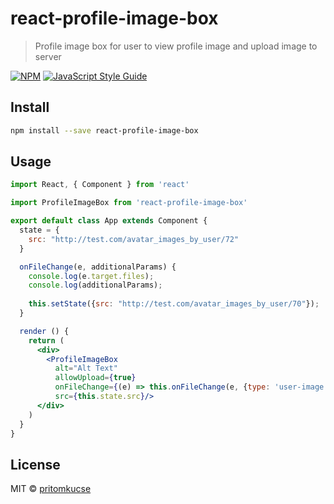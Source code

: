 # react-profile-image-box

> Profile image box for user to view profile image and upload image to server

[![NPM](https://img.shields.io/npm/v/react-profile-image-box.svg)](https://www.npmjs.com/package/react-profile-image-box) [![JavaScript Style Guide](https://img.shields.io/badge/code_style-standard-brightgreen.svg)](https://standardjs.com)

## Install

```bash
npm install --save react-profile-image-box
```

## Usage

```jsx
import React, { Component } from 'react'

import ProfileImageBox from 'react-profile-image-box'

export default class App extends Component {
  state = {
    src: "http://test.com/avatar_images_by_user/72"
  }

  onFileChange(e, additionalParams) {
    console.log(e.target.files);    
    console.log(additionalParams);
    
    this.setState({src: "http://test.com/avatar_images_by_user/70"});
  }

  render () {
    return (
      <div>
        <ProfileImageBox 
          alt="Alt Text" 
          allowUpload={true} 
          onFileChange={(e) => this.onFileChange(e, {type: 'user-image'})} 
          src={this.state.src}/>
      </div>
    )
  }
}
```

## License

MIT © [pritomkucse](https://github.com/pritomkucse/)
